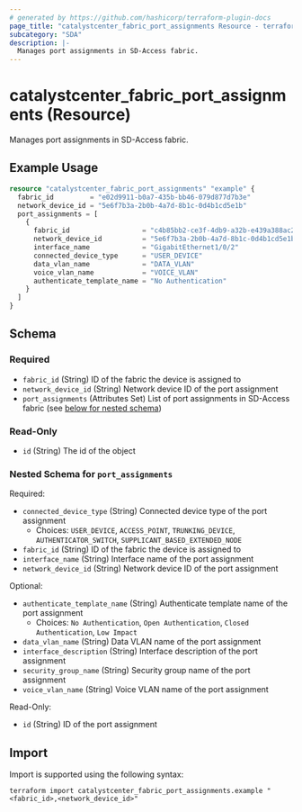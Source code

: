 ```yaml
---
# generated by https://github.com/hashicorp/terraform-plugin-docs
page_title: "catalystcenter_fabric_port_assignments Resource - terraform-provider-catalystcenter"
subcategory: "SDA"
description: |-
  Manages port assignments in SD-Access fabric.
---
```


# catalystcenter_fabric_port_assignments (Resource)

Manages port assignments in SD-Access fabric.

## Example Usage

```terraform
resource "catalystcenter_fabric_port_assignments" "example" {
  fabric_id         = "e02d9911-b0a7-435b-bb46-079d877d7b3e"
  network_device_id = "5e6f7b3a-2b0b-4a7d-8b1c-0d4b1cd5e1b"
  port_assignments = [
    {
      fabric_id                  = "c4b85bb2-ce3f-4db9-a32b-e439a388ac2f"
      network_device_id          = "5e6f7b3a-2b0b-4a7d-8b1c-0d4b1cd5e1b1"
      interface_name             = "GigabitEthernet1/0/2"
      connected_device_type      = "USER_DEVICE"
      data_vlan_name             = "DATA_VLAN"
      voice_vlan_name            = "VOICE_VLAN"
      authenticate_template_name = "No Authentication"
    }
  ]
}
```

<!-- schema generated by tfplugindocs -->
## Schema

### Required

- `fabric_id` (String) ID of the fabric the device is assigned to
- `network_device_id` (String) Network device ID of the port assignment
- `port_assignments` (Attributes Set) List of port assignments in SD-Access fabric (see [below for nested schema](#nestedatt--port_assignments))

### Read-Only

- `id` (String) The id of the object

<a id="nestedatt--port_assignments"></a>
### Nested Schema for `port_assignments`

Required:

- `connected_device_type` (String) Connected device type of the port assignment
  - Choices: `USER_DEVICE`, `ACCESS_POINT`, `TRUNKING_DEVICE`, `AUTHENTICATOR_SWITCH`, `SUPPLICANT_BASED_EXTENDED_NODE`
- `fabric_id` (String) ID of the fabric the device is assigned to
- `interface_name` (String) Interface name of the port assignment
- `network_device_id` (String) Network device ID of the port assignment

Optional:

- `authenticate_template_name` (String) Authenticate template name of the port assignment
  - Choices: `No Authentication`, `Open Authentication`, `Closed Authentication`, `Low Impact`
- `data_vlan_name` (String) Data VLAN name of the port assignment
- `interface_description` (String) Interface description of the port assignment
- `security_group_name` (String) Security group name of the port assignment
- `voice_vlan_name` (String) Voice VLAN name of the port assignment

Read-Only:

- `id` (String) ID of the port assignment

## Import

Import is supported using the following syntax:

```shell
terraform import catalystcenter_fabric_port_assignments.example "<fabric_id>,<network_device_id>"
```

